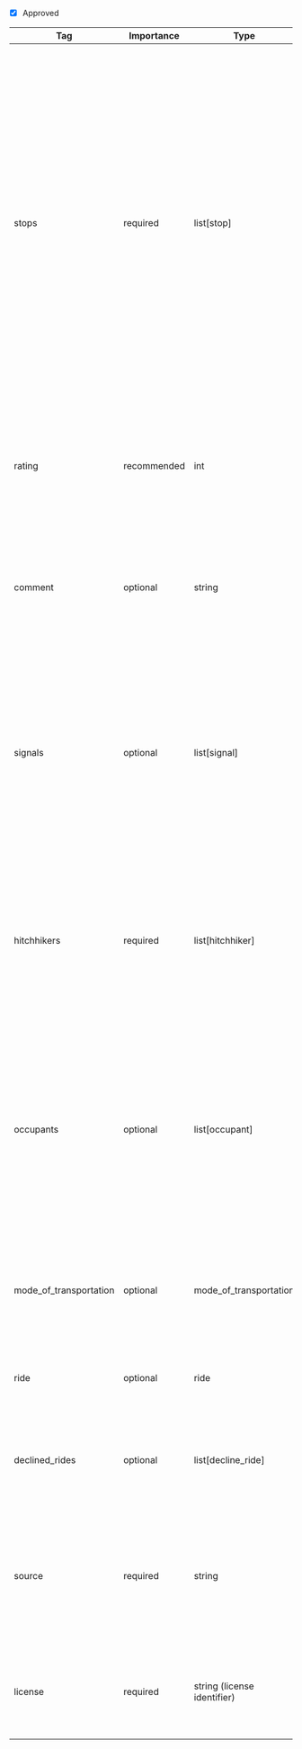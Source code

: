 - [x] Approved


| Tag                  | Importance   | Type                | Description                                                                                                         | Enum           | Example |
|----------------------|--------------|---------------------|---------------------------------------------------------------------------------------------------------------------|----------------|---------|
| stops                | required  | list[stop]            | Space and time information to describe the ride. At least one item is required. The first item in the list marks the origin of the ride. If there is more than one item, then the last item marks the destination of the ride. For the destination no `departure_time` or `waiting_time` are allowed to be specified. If there are more than two items the items in between mark intermediate stops of the ride e.g. a break at a rest station.                                                                             |                |[{location: {latitude:52.3020268, longitude:13.0158591, is_exact: true}, arrival_time: 2025-06-05T11:05:54+02:00[Europe/Berlin], departure_time: 2025-06-05T12:05:54+02:00[Europe/Berlin], waiting_time: 60M}, {location: {latitude:52.2520882, longitude:12.29463, is_exact: true}, arrival_time: 2025-06-05T13:05:54+02:00[Europe/Berlin], departure_time: 2025-06-05T13:15:54+02:00[Europe/Berlin], waiting_time: 10M}, {location: {latitude:52.1257667, longitude:11.3303771, is_exact: true}, arrival_time: 2025-06-05T14:05:54+02:00[Europe/Berlin]}]
| rating          | recommended  | int                 | Very subjective rating of the spot where the ride started. From 1 (senseless to hitchhike there) to 5 (excellent for hitchhiking).                                                         | 1, 2, 3, 4, 5  |4           |
| comment              | optional  | string              | Any free-form comment about the starting location, destination or the entire ride. Preferrably in English language.                                 |                | A couple picked me up on their way to Southern Italy.
| signals               | optional  | list[signal]            | Information about the methods used to solicit the ride. List them in the order that they were used. If a `waiting_time` is given for the origin of the ride in `stops` then the sum of `duration` for all items here has to be smaller than or equal to this `waiting_time`.                                                                  |                |[{"methods": ["thumb", "sign"], "sign_content": "Straßburg - Strasbourg", "sign_languages": ["deu", "fra"], "total_solicited": 100, "duration": "30M" }, { "methods": ["asking"], "asking_content": "Are you driving towards Strasbourg?", "asking_languages": ["eng"], "total_solicited": 10, "duration": "60M" }]    
| hitchhikers          | required  | list[hitchhiker]        | Most often a description of a solo-hitchhiker but also caters for couples or groups of hitchhikers. To convey not more than the number of hitchhikers use empty `person` objects.                |                | [{"nickname": "Bobby", "hitchhiking_since": 2019, "origin_location": "Milano", "origin_country": "IT", "year_of_birth": 2000, "gender": "prefer_not_to_say", "languages": ["ita", "fra"], "was_driver": false}, {"origin_location": None, "origin_country": None, "year_of_birth": None, "gender": None, "languages": None, "was_driver": None}]
| occupants           | optional  | list[occupant]     | List of occupants in the vehicle not including the hitchhiker, putting specific emphasize on the driver and people who agree to pick up the hitchhiker. To convey not more than the number of occupants use empty `person` objects.          |                | [{"reason_to_pick_up": [was_hitchhiker, environmental, sympathy], "origin_location": "Paris", "origin_country": "FR", "year_of_birth": 1980, "gender": "male", "languages": ["eng", "fra"], "was_driver": true}, {"origin_location": None, "origin_country": None, "year_of_birth": None, "gender": None, "languages": None, "was_driver": None}]
| mode_of_transportation              | optional  | mode_of_transportation    | Information about the vehicle that was used for the ride. In rarer cases this could be a plane or boat as well.           |                | {"kind": "car", "make": "Toyota", "model": "Corolla", "license_plate_country": "DE", "license_plate_identifier": "B"}
| ride                 | optional  | ride                | Information about the ride of the car beyond the hitchhiker's ride.                                                 |                | {"vehicle_destination": {"latitude": 52.5580333, "longitude": 11.2675331, "is_exact": true}, "reason": ["commute"]}
| declined_rides       | optional  | list[decline_ride]  | Information about rides that were offered to the hitchhiker but that were declined by the them.                     |                | [{"destination": {"latitude": 52.4680333, "longitude": 13.2675331, "is_exact": false}, "reasons": ["wrong_direction", "safety_concern"]}, {"destination": {"latitude": 52.0680333, "longitude": 12.5435331, "is_exact": true}, "reasons": ["too_slow"]}]
| source       | required  | string  | Source of this record by URL of the application. Or "private" if the records stem from an independently and individually collected source.               |                |https://hitchwiki.org
| license       | required  | string (license identifier)  | The license to indicate permissions that that apply to this entry. Use a lower case license identifier.             |`apache-2.0`, `mit`, `cc-by-4.0`, `odbl`, ...                 | cc-by-4.0
